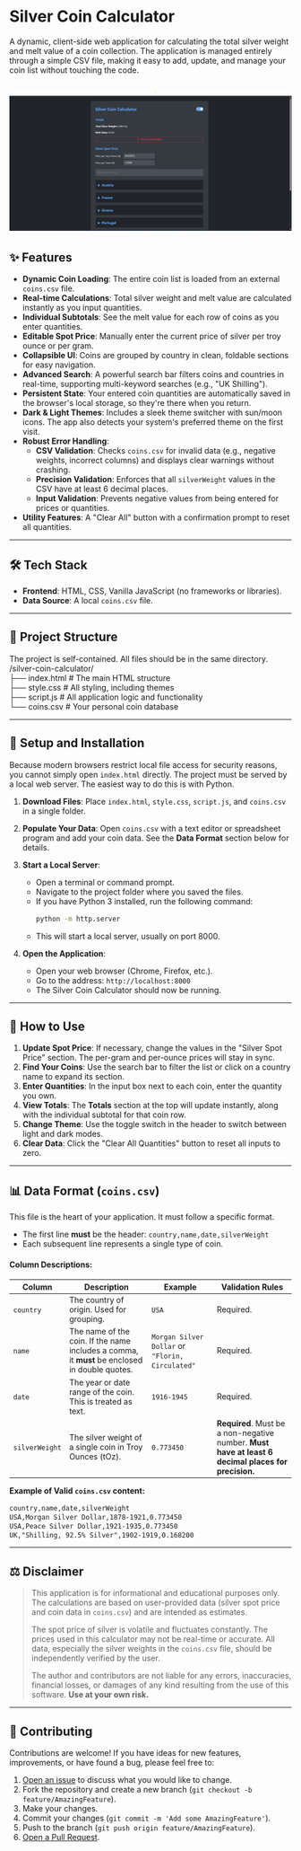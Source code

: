 # Silver Coin Calculator

A dynamic, client-side web application for calculating the total silver weight and melt value of a coin collection. The application is managed entirely through a simple CSV file, making it easy to add, update, and manage your coin list without touching the code.

![Silver Coin Calculator Screenshot](screenshot.png)
---

## ✨ Features

- **Dynamic Coin Loading**: The entire coin list is loaded from an external `coins.csv` file.
- **Real-time Calculations**: Total silver weight and melt value are calculated instantly as you input quantities.
- **Individual Subtotals**: See the melt value for each row of coins as you enter quantities.
- **Editable Spot Price**: Manually enter the current price of silver per troy ounce or per gram.
- **Collapsible UI**: Coins are grouped by country in clean, foldable sections for easy navigation.
- **Advanced Search**: A powerful search bar filters coins and countries in real-time, supporting multi-keyword searches (e.g., "UK Shilling").
- **Persistent State**: Your entered coin quantities are automatically saved in the browser's local storage, so they're there when you return.
- **Dark & Light Themes**: Includes a sleek theme switcher with sun/moon icons. The app also detects your system's preferred theme on the first visit.
- **Robust Error Handling**:
  - **CSV Validation**: Checks `coins.csv` for invalid data (e.g., negative weights, incorrect columns) and displays clear warnings without crashing.
  - **Precision Validation**: Enforces that all `silverWeight` values in the CSV have at least 6 decimal places.
  - **Input Validation**: Prevents negative values from being entered for prices or quantities.
- **Utility Features**: A "Clear All" button with a confirmation prompt to reset all quantities.

---

## 🛠️ Tech Stack

- **Frontend**: HTML, CSS, Vanilla JavaScript (no frameworks or libraries).
- **Data Source**: A local `coins.csv` file.

---

## 📂 Project Structure

The project is self-contained. All files should be in the same directory.  
/silver-coin-calculator/  
├── index.html # The main HTML structure  
├── style.css # All styling, including themes  
├── script.js # All application logic and functionality  
└── coins.csv # Your personal coin database  

---

## 🚀 Setup and Installation

Because modern browsers restrict local file access for security reasons, you cannot simply open `index.html` directly. The project must be served by a local web server. The easiest way to do this is with Python.

1.  **Download Files**: Place `index.html`, `style.css`, `script.js`, and `coins.csv` in a single folder.

2.  **Populate Your Data**: Open `coins.csv` with a text editor or spreadsheet program and add your coin data. See the **Data Format** section below for details.

3.  **Start a Local Server**:
    - Open a terminal or command prompt.
    - Navigate to the project folder where you saved the files.
    - If you have Python 3 installed, run the following command:
      ```bash
      python -m http.server
      ```
    - This will start a local server, usually on port 8000.

4.  **Open the Application**:
    - Open your web browser (Chrome, Firefox, etc.).
    - Go to the address: `http://localhost:8000`
    - The Silver Coin Calculator should now be running.

---

## 📖 How to Use

1.  **Update Spot Price**: If necessary, change the values in the "Silver Spot Price" section. The per-gram and per-ounce prices will stay in sync.
2.  **Find Your Coins**: Use the search bar to filter the list or click on a country name to expand its section.
3.  **Enter Quantities**: In the input box next to each coin, enter the quantity you own.
4.  **View Totals**: The **Totals** section at the top will update instantly, along with the individual subtotal for that coin row.
5.  **Change Theme**: Use the toggle switch in the header to switch between light and dark modes.
6.  **Clear Data**: Click the "Clear All Quantities" button to reset all inputs to zero.

---

## 📊 Data Format (`coins.csv`)

This file is the heart of your application. It must follow a specific format.

- The first line **must** be the header: `country,name,date,silverWeight`
- Each subsequent line represents a single type of coin.

#### Column Descriptions:

| Column         | Description                                                                                             | Example                        | Validation Rules                                         |
|----------------|---------------------------------------------------------------------------------------------------------|--------------------------------|----------------------------------------------------------|
| `country`      | The country of origin. Used for grouping.                                                               | `USA`                          | Required.                                                |
| `name`         | The name of the coin. If the name includes a comma, it **must** be enclosed in double quotes.            | `Morgan Silver Dollar` or `"Florin, Circulated"` | Required.                                                |
| `date`         | The year or date range of the coin. This is treated as text.                                            | `1916-1945`                    | Required.                                                |
| `silverWeight` | The silver weight of a single coin in Troy Ounces (tOz).                                                | `0.773450`                     | **Required**. Must be a non-negative number. **Must have at least 6 decimal places for precision.** |

**Example of Valid `coins.csv` content:**
```csv
country,name,date,silverWeight
USA,Morgan Silver Dollar,1878-1921,0.773450
USA,Peace Silver Dollar,1921-1935,0.773450
UK,"Shilling, 92.5% Silver",1902-1919,0.168200
```
---

## ⚖️ Disclaimer

> This application is for informational and educational purposes only. The calculations are based on user-provided data (silver spot price and coin data in `coins.csv`) and are intended as estimates.
>
> The spot price of silver is volatile and fluctuates constantly. The prices used in this calculator may not be real-time or accurate. All data, especially the silver weights in the `coins.csv` file, should be independently verified by the user.
>
> The author and contributors are not liable for any errors, inaccuracies, financial losses, or damages of any kind resulting from the use of this software. **Use at your own risk.**

---

## 🤝 Contributing

Contributions are welcome! If you have ideas for new features, improvements, or have found a bug, please feel free to:

1.  [Open an issue]([https://github.com/giannakopoulosj/giannakopoulosj.github.io]/issues) to discuss what you would like to change.
2.  Fork the repository and create a new branch (`git checkout -b feature/AmazingFeature`).
3.  Make your changes.
4.  Commit your changes (`git commit -m 'Add some AmazingFeature'`).
5.  Push to the branch (`git push origin feature/AmazingFeature`).
6.  [Open a Pull Request]([https://github.com/giannakopoulosj/giannakopoulosj.github.io]/pulls).